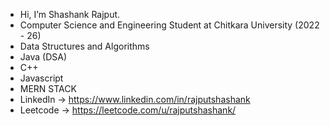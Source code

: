 - Hi, I’m Shashank Rajput.
- Computer Science and Engineering Student at Chitkara University (2022 - 26)
- Data Structures and Algorithms
- Java (DSA)
- C++
- Javascript
- MERN STACK 
- LinkedIn -> https://www.linkedin.com/in/rajputshashank
- Leetcode -> https://leetcode.com/u/rajputshashank/

<!---
rajputshashank003/rajputshashank003 is a ✨ special ✨ repository because its `README.md` (this file) appears on your GitHub profile.
You can click the Preview link to take a look at your changes.
--->
